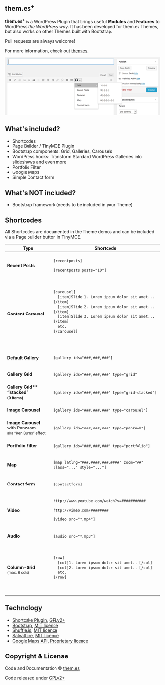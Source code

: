 ## them.es<sup>+</sup>

**them.es<sup>+</sup>** is a WordPress Plugin that brings useful **Modules** and **Features** to WordPress *the WordPress way*. It has been developed for them.es Themes, but also works on other Themes built with Bootstrap.

Pull requests are always welcome!

For more information, check out [them.es](http://them.es/).

![Alt text](/screenshot.png?raw=true)


## What's included?
* Shortcodes
* Page Builder / TinyMCE Plugin
* Bootstrap components: Grid, Galleries, Carousels
* WordPress hooks: Transform Standard WordPress Galleries into slideshows and even more
* Portfolio Filter
* Google Maps
* Simple Contact form


## What's NOT included?
* Bootstrap framework (needs to be included in your Theme)


## Shortcodes
All Shortcodes are documented in the Theme demos and can be included via a Page builder button in TinyMCE.

<table>
<thead>
<tr>
    <th>Type</th>
    <th>Shortcode</th>
</tr>
</thead>
<tbody>
<tr>
    <td></td>
    <td></td>
</tr>
<tr>
    <td><strong>Recent Posts</strong></td>
    <td>
        <pre><code>[recentposts]</code></pre>
        <pre><code>[recentposts posts="10"]</code></pre>
    </td>
</tr>
<tr>
    <td></td>
    <td></td>
</tr>
<tr>
    <td><strong>Content Carousel</strong></td>
    <td>
        <pre>
        <code>
[carousel]
  [item]Slide 1. Lorem ipsum dolor sit amet...[/item]
  [item]Slide 2. Lorem ipsum dolor sit amet...[/item]
  [item]Slide 3. Lorem ipsum dolor sit amet...[/item]
  etc.
[/carousel]
        </code>
        </pre>
    </td>
</tr>
<tr>
    <td></td>
    <td></td>
</tr>
<tr>
    <td><strong>Default Gallery</strong></td>
    <td><pre><code>[gallery ids="###,###,###"]</code></pre></td>
</tr>
<tr>
    <td></td>
    <td></td>
</tr>
<tr>
    <td><strong>Gallery Grid</strong></td>
    <td><pre><code>[gallery ids="###,###,###" type="grid"]</code></pre></td>
</tr>
<tr>
    <td></td>
    <td></td>
</tr>
<tr>
    <td><strong>Gallery Grid** “stacked”<br><small>(9 items)</small></td>
    <td><pre><code>[gallery ids="###,###,###" type="grid-stacked"]</code></pre></td>
</tr>
<tr>
    <td></td>
    <td></td>
</tr>
<tr>
    <td><strong>Image Carousel</strong></td>
    <td><pre><code>[gallery ids="###,###,###" type="carousel"]</code></pre></td>
</tr>
<tr>
    <td></td>
    <td></td>
</tr>
<tr>
    <td><strong>Image Carousel</strong> with Panzoom<br><small>aka “Ken Burns” effect</small></td>
    <td><pre><code>[gallery ids="###,###,###" type="panzoom"]</code></pre></td>
</tr>
<tr>
    <td></td>
    <td></td>
</tr>
<tr>
    <td><strong>Portfolio Filter</strong></td>
    <td><pre><code>[gallery ids="###,###,###" type="portfolio"]</code></pre></td>
</tr>
<tr>
    <td></td>
    <td></td>
</tr>
<tr>
    <td><strong>Map</strong></td>
    <td><pre><code>[map latlng="###.####,###.####" zoom="##" class="..." style="..."]</code></pre></td>
</tr>
<tr>
    <td></td>
    <td></td>
</tr>
<tr>
    <td><strong>Contact form</strong></td>
    <td><pre><code>[contactform]</code></pre></td>
</tr>
<tr>
    <td></td>
    <td></td>
</tr>
<tr>
    <td><strong>Video</strong></td>
    <td>
        <pre><code>http://www.youtube.com/watch?v=###########</code></pre>
        <pre><code>http://vimeo.com/########</code></pre>
        <pre><code>[video src="*.mp4"]</code></pre>
    </td>
</tr>
<tr>
    <td></td>
    <td></td>
</tr>
<tr>
    <td><strong>Audio</strong></td>
    <td><pre><code>[audio src="*.mp3"]</code></pre></td>
</tr>
<tr>
    <td></td>
    <td></td>
</tr>
<tr>
    <td><strong>Column-Grid</strong><br><small>(max. 6 cols)</small></td>
    <td>
        <pre>
        <code>
[row]
  [col]1. Lorem ipsum dolor sit amet...[/col]
  [col]2. Lorem ipsum dolor sit amet...[/col]
  etc.
[/row]
        </code>
        </pre>
    </td>
</tr>
</tbody>
</table>


## Technology

* [Shortcake Plugin](https://github.com/fusioneng/Shortcake), [GPLv2+](https://github.com/fusioneng/Shortcake/blob/master/LICENSE)
* [Bootstrap](https://github.com/twbs/bootstrap), [MIT licence](https://github.com/twbs/bootstrap/blob/master/LICENSE)
* [Shuffle.js](https://github.com/Vestride/Shuffle), [MIT licence](https://github.com/Vestride/Shuffle/blob/master/LICENSE)
* [Salvattore](https://github.com/rnmp/salvattore), [MIT licence](https://github.com/rnmp/salvattore/blob/master/LICENSE)
* [Google Maps API](https://developers.google.com/maps), [Proprietary licence](https://developers.google.com/maps/licensing)


## Copyright & License

Code and Documentation &copy; [them.es](http://them.es)

Code released under [GPLv2+](http://www.gnu.org/licenses/gpl-2.0.html)